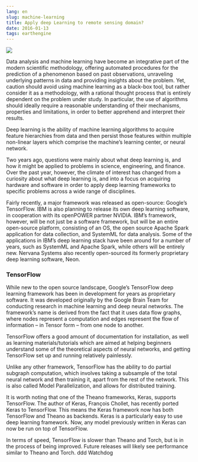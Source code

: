 ```yaml
---
lang: en
slug: machine-learning
title: Apply deep Learning to remote sensing domain?
date: 2016-01-13
tags: earthengine
---
```

<!-- more -->
![](http://oouh9u8nz.bkt.gdipper.com//machine-learning.jpg)

Data analysis and machine learning have become an integrative part of the modern scientific methodology, offering automated procedures for the prediction of a phenomenon based on past observations, unraveling underlying patterns in data and providing insights about the problem. Yet, caution should avoid using machine learning as a black-box tool, but rather consider it as a methodology, with a rational thought process that is entirely dependent on the problem under study. In particular, the use of algorithms should ideally require a reasonable understanding of their mechanisms, properties and limitations, in order to better apprehend and interpret their results.

Deep learning is the ability of machine learning algorithms to acquire feature hierarchies from data and then persist those features within multiple non-linear layers which comprise the machine’s learning center, or neural network.

Two years ago, questions were mainly about what deep learning is, and how it might be applied to problems in science, engineering, and finance. Over the past year, however, the climate of interest has changed from a curiosity about what deep learning is, and into a focus on acquiring hardware and software in order to apply deep learning frameworks to specific problems across a wide range of disciplines.

Fairly recently, a major framework was released as open-source: Google’s TensorFlow. IBM is also planning to release its own deep learning software, in cooperation with its openPOWER partner NVIDIA. IBM’s framework, however, will be not just be a software framework, but will be an entire open-source platform, consisting of an OS, the open source Apache Spark application for data collection, and SystemML for data analysis. Some of the applications in IBM’s deep learning stack have been around for a number of years, such as SystemML and Apache Spark, while others will be entirely new. Nervana Systems also recently open-sourced its formerly proprietary deep learning software, Neon.

### TensorFlow
While new to the open source landscape, Google’s TensorFlow deep learning framework has been in development for years as proprietary software. It was developed originally by the Google Brain Team for conducting research in machine learning and deep neural networks. The framework’s name is derived from the fact that it uses data flow graphs, where nodes represent a computation and edges represent the flow of information – in Tensor form – from one node to another.

TensorFlow offers a good amount of documentation for installation, as well as learning materials/tutorials which are aimed at helping beginners understand some of the theoretical aspects of neural networks, and getting TensorFlow set up and running relatively painlessly.

Unlike any other framework, TensorFlow has the ability to do partial subgraph computation, which involves taking a subsample of the total neural network and then training it, apart from the rest of the network. This is also called Model Parallelization, and allows for distributed training.

It is worth noting that one of the Theano frameworks, Keras, supports TensorFlow. The author of Keras, François Chollet, has recently ported Keras to TensorFlow. This means the Keras framework now has both TensorFlow and Theano as backends. Keras is a particularly easy to use deep learning framework. Now, any model previously written in Keras can now be run on top of TensorFlow.

In terms of speed, TensorFlow is slower than Theano and Torch, but is in the process of being improved. Future releases will likely see performance similar to Theano and Torch.
ddd
Watchdog